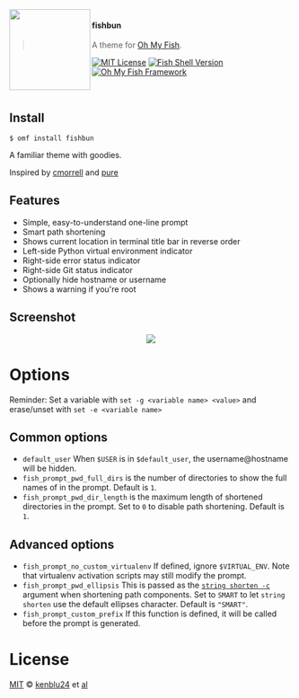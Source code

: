 <img src="https://cdn.rawgit.com/oh-my-fish/oh-my-fish/e4f1c2e0219a17e2c748b824004c8d0b38055c16/docs/logo.svg" align="left" width="144px" height="144px"/>

#### fishbun
> A theme for [Oh My Fish][omf-link].

[![MIT License](https://img.shields.io/badge/license-MIT-007EC7.svg?style=flat-square)](/LICENSE)
[![Fish Shell Version](https://img.shields.io/badge/fish-v3.0.0-007EC7.svg?style=flat-square)](https://fishshell.com)
[![Oh My Fish Framework](https://img.shields.io/badge/Oh%20My%20Fish-Framework-007EC7.svg?style=flat-square)](https://www.github.com/oh-my-fish/oh-my-fish)

<br/>


## Install

```fish
$ omf install fishbun
```

A familiar theme with goodies.

Inspired by [cmorrell](https://github.com/oh-my-fish/theme-cmorrell.com) and [pure](https://github.com/pure-fish/pure)

## Features

* Simple, easy-to-understand one-line prompt
* Smart path shortening
* Shows current location in terminal title bar in reverse order
* Left-side Python virtual environment indicator
* Right-side error status indicator
* Right-side Git status indicator
* Optionally hide hostname or username
* Shows a warning if you're root


## Screenshot

<p align="center">
<img src="{{SCREENSHOT_URL}}">
</p>


# Options

Reminder: Set a variable with `set -g <variable name> <value>` and erase/unset with `set -e <variable name>`

## Common options

* `default_user` When `$USER` is in `$default_user`, the username@hostname will be hidden.
* `fish_prompt_pwd_full_dirs` is the number of directories to show the full names of in the prompt. Default is `1`.
* `fish_prompt_pwd_dir_length` is the maximum length of shortened directories in the prompt. Set to `0` to disable path shortening. Default is `1`.

## Advanced options

* `fish_prompt_no_custom_virtualenv` If defined, ignore `$VIRTUAL_ENV`. Note that virtualenv activation scripts may still modify the prompt.
* `fish_prompt_pwd_ellipsis` This is passed as the [`string shorten -c`](https://fishshell.com/docs/current/cmds/string.html#shorten-subcommand) argument when shortening path components. Set to `SMART` to let `string shorten` use the default ellipses character. Default is `"SMART"`.
* `fish_prompt_custom_prefix` If this function is defined, it will be called before the prompt is generated.


# License

[MIT][mit] © [kenblu24][author] et [al][contributors]


[mit]:            https://opensource.org/licenses/MIT
[author]:         https://github.com/kenblu24
[contributors]:   https://github.com/kenblu24/fishbun/graphs/contributors
[omf-link]:       https://www.github.com/oh-my-fish/oh-my-fish

[license-badge]:  https://img.shields.io/badge/license-MIT-007EC7.svg?style=flat-square
